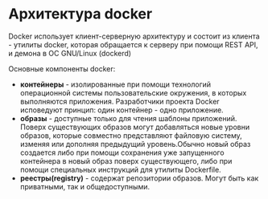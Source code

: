 # Архитектура docker

Docker использует клиент-серверную архитектуру и состоит из клиента - утилиты docker, которая обращается к серверу при помощи REST API, и демона в ОС GNU/Linux (dockerd)

Основные компоненты docker:
- **контейнеры** - изолированные при помощи технологий операционной системы пользовательские окружения, в которых выполняются приложения. Разработчики проекта Docker исповедуют принцип: один контейнер - одно приложение.
- **образы** - доступные только для чтения шаблоны приложений. Поверх существующих образов могут добавляться новые уровни образов, которые совместно представляют файловую систему, изменяя или дополняя предыдущий уровень.Обычно новый образ создается либо при помощи сохранения уже запущенного контейнера в новый образ поверх существующего, либо при помощи специальных инструкций для утилиты Dockerfile.
- **реестры(registry)** - содержат репозитории образов. Могут быть как приватными, так и общедоступными.